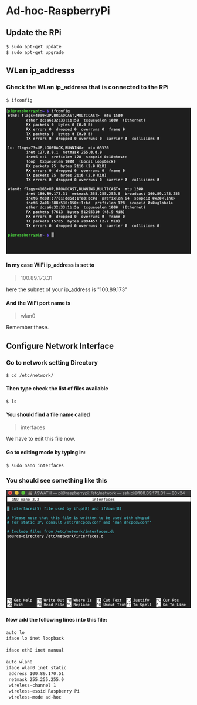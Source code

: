 # Ad-hoc-RaspberryPi

## Update the RPi
```shell
$ sudo apt-get update
$ sudo apt-get upgrade
```

## WLan ip_addresss
### Check the WLan ip_address that is connected to the RPi

```shell
$ ifconfig
```

<img src="https://github.com/AswathGI/Ad-hoc-RaspberryPi/blob/master/Screenshot%202020-06-22%20at%2015.04.02.png">

#### In my case WiFi ip_address is set to 
> 100.89.173.31

here the subnet of your ip_address is "100.89.173"

#### And the WiFi port name is 
> wlan0

Remember these. 

## Configure Network Interface

### Go to network setting Directory
```shell
$ cd /etc/network/
```
#### Then type check the list of files available
```shell
$ ls
```
#### You should find a file name called 
> interfaces

We have to edit this file now. 

#### Go to editing mode by typing in:
```shell
$ sudo nano interfaces
```
### You should see something like this
<img src="https://github.com/AswathGI/Ad-hoc-RaspberryPi/blob/master/Screenshot%202020-06-22%20at%2015.17.26.png">

#### Now add the following lines into this file: 
```shell
auto lo
iface lo inet loopback

iface eth0 inet manual

auto wlan0
iface wlan0 inet static
 address 100.89.170.51
 netmask 255.255.255.0
 wireless-channel 1
 wireless-essid Raspberry Pi
 wireless-mode ad-hoc
```
